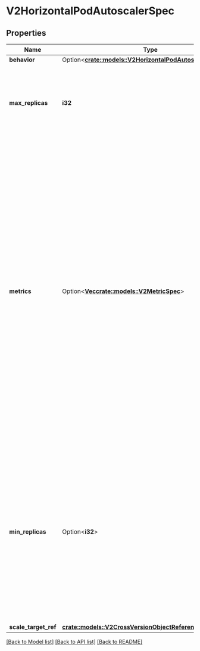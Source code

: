 # V2HorizontalPodAutoscalerSpec

## Properties

Name | Type | Description | Notes
------------ | ------------- | ------------- | -------------
**behavior** | Option<[**crate::models::V2HorizontalPodAutoscalerBehavior**](v2.HorizontalPodAutoscalerBehavior.md)> |  | [optional]
**max_replicas** | **i32** | maxReplicas is the upper limit for the number of replicas to which the autoscaler can scale up. It cannot be less that minReplicas. | 
**metrics** | Option<[**Vec<crate::models::V2MetricSpec>**](v2.MetricSpec.md)> | metrics contains the specifications for which to use to calculate the desired replica count (the maximum replica count across all metrics will be used).  The desired replica count is calculated multiplying the ratio between the target value and the current value by the current number of pods.  Ergo, metrics used must decrease as the pod count is increased, and vice-versa.  See the individual metric source types for more information about how each type of metric must respond. If not set, the default metric will be set to 80% average CPU utilization. | [optional]
**min_replicas** | Option<**i32**> | minReplicas is the lower limit for the number of replicas to which the autoscaler can scale down.  It defaults to 1 pod.  minReplicas is allowed to be 0 if the alpha feature gate HPAScaleToZero is enabled and at least one Object or External metric is configured.  Scaling is active as long as at least one metric value is available. | [optional]
**scale_target_ref** | [**crate::models::V2CrossVersionObjectReference**](v2.CrossVersionObjectReference.md) |  | 

[[Back to Model list]](../README.md#documentation-for-models) [[Back to API list]](../README.md#documentation-for-api-endpoints) [[Back to README]](../README.md)


